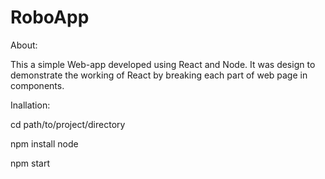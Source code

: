 # RoboApp

About:

This a simple Web-app developed using React and Node.
It was design to demonstrate the working of React by breaking each part of web page in components.


Inallation:

cd path/to/project/directory

npm install node

npm start
